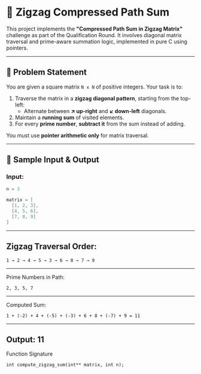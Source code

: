 # 🚀 Zigzag Compressed Path Sum

This project implements the **"Compressed Path Sum in Zigzag Matrix"** challenge as part of the Qualification Round. It involves diagonal matrix traversal and prime-aware summation logic, implemented in pure C using pointers.

---

## 🧩 Problem Statement

You are given a square matrix `N x N` of positive integers. Your task is to:

1. Traverse the matrix in a **zigzag diagonal pattern**, starting from the top-left:
   - Alternate between **↗ up-right** and **↙ down-left** diagonals.
2. Maintain a **running sum** of visited elements.
3. For every **prime number**, **subtract it** from the sum instead of adding.

You must use **pointer arithmetic only** for matrix traversal.

---

## 🧪 Sample Input & Output

### Input:
```c
n = 3

matrix = [
  [1, 2, 3],
  [4, 5, 6],
  [7, 8, 9]
]
```
---

## Zigzag Traversal Order:
```
1 → 2 → 4 → 5 → 3 → 6 → 8 → 7 → 9
```
---
Prime Numbers in Path:
```
2, 3, 5, 7
```
---
Computed Sum:
```
1 + (-2) + 4 + (-5) + (-3) + 6 + 8 + (-7) + 9 = 11
```
---
Output: 11
---
Function Signature
```
int compute_zigzag_sum(int** matrix, int n);
```

